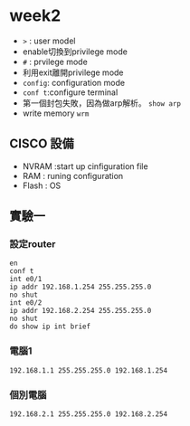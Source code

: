 # week2
* ``` > ``` : user model
* enable切換到privilege mode
* ``` # ``` : prvilege mode
* 利用exit離開privilege mode
* ```config```: configuration mode
* ```conf t```:configure terminal
* 第一個封包失敗，因為做arp解析。 ```show arp ```
* write memory ```wrm```
## CISCO 設備
* NVRAM :start up cinfiguration file
* RAM : runing configuration
* Flash : OS
## 實驗一
### 設定router
```
en
conf t
int e0/1
ip addr 192.168.1.254 255.255.255.0
no shut 
int e0/2
ip addr 192.168.2.254 255.255.255.0
no shut 
do show ip int brief
```
### 電腦1
```
192.168.1.1 255.255.255.0 192.168.1.254

```
### 個別電腦
```
192.168.2.1 255.255.255.0 192.168.2.254

```
